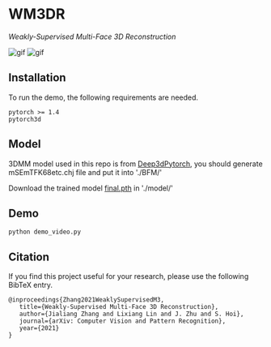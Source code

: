 # WM3DR
*Weakly-Supervised Multi-Face 3D Reconstruction*

![gif](result/out1.gif)
![gif](result/out2.gif)

## Installation

To run the demo, the following requirements are needed.
```
pytorch >= 1.4
pytorch3d
```

## Model
3DMM model used in this repo is from [Deep3dPytorch](https://github.com/changhongjian/Deep3DFaceReconstruction-pytorch), you should generate mSEmTFK68etc.chj file and put it into './BFM/'

Download the trained model [final.pth](https://drive.google.com/file/d/1Rx76Q2pkinxY8T5EtGHyc8bqlZhSYWtf/view?usp=sharing) in './model/'

## Demo
```
python demo_video.py
```

## Citation

If you find this project useful for your research, please use the following BibTeX entry.
      
    @inproceedings{Zhang2021WeaklySupervisedM3,
       title={Weakly-Supervised Multi-Face 3D Reconstruction},
       author={Jialiang Zhang and Lixiang Lin and J. Zhu and S. Hoi},
       journal={arXiv: Computer Vision and Pattern Recognition},
       year={2021}
    }
